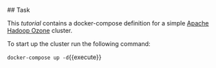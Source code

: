 
## Task

This _tutorial_  contains a docker-compose definition for a simple [Apache Hadoop Ozone](http://ozone.hadoop.apache.org) cluster.

To start up the cluster run the following command:

`docker-compose up -d`{{execute}}
